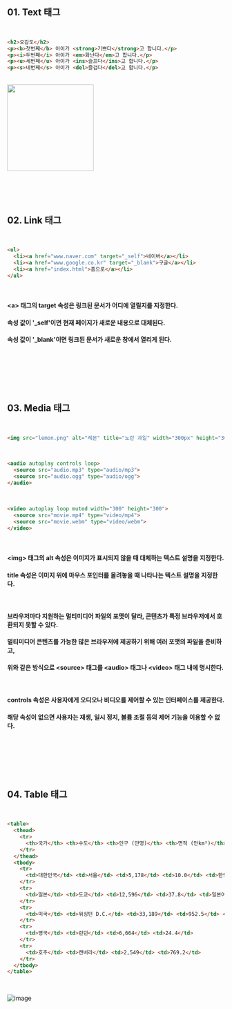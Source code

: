 ## 01. Text 태그

<br>   

```html
<h2>오감도</h2>
<p><b>첫번째</b> 아이가 <strong>기쁘다</strong>고 합니다.</p>
<p><i>두번째</i> 아이가 <em>화난다</em>고 합니다.</p>
<p><u>세번째</u> 아이가 <ins>슬프다</ins>고 합니다.</p>
<p><s>네번째</s> 아이가 <del>즐겁다</del>고 합니다.</p>
```

<br>   
<img src="https://github.com/last-child/FE/assets/98595054/8514ac7c-003c-4934-a989-6cc60b5260fa" height="200px">

<BR>   
<BR>   
<BR>   
<BR>   
<BR>   

## 02. Link 태그

<br>   

```html
<ul>
  <li><a href="www.naver.com" target="_self">네이버</a></li>
  <li><a href="www.google.co.kr" target="_blank">구글</a></li>
  <li><a href="index.html">홈으로</a></li>
</ul>
```

<br>   

#### \<a\> 태그의 target 속성은 링크된 문서가 어디에 열릴지를 지정한다.
#### 속성 값이 '_self'이면 현재 페이지가 새로운 내용으로 대체된다.
#### 속성 값이 '_blank'이면 링크된 문서가 새로운 창에서 열리게 된다.

<BR>   
<BR>   
<BR>   
<BR>   
<BR>   

## 03. Media 태그

<br>   

```html
<img src="lemon.png" alt="레몬" title="노란 과일" width="300px" height="300px">
```

<br>   

```html
<audio autoplay controls loop>
  <source src="audio.mp3" type="audio/mp3">
  <source src="audio.ogg" type="audio/ogg">
</audio>
```

<br>   

```html
<video autoplay loop muted width="300" height="300">
  <source src="movie.mp4" type="video/mp4">
  <source src="movie.webm" type="video/webm">
</video>
```

<br>    

#### \<img\> 태그의 alt 속성은 이미지가 표시되지 않을 때 대체하는 텍스트 설명을 지정한다.
#### title 속성은 이미지 위에 마우스 포인터를 올려놓을 때 나타나는 텍스트 설명을 지정한다.

<br>   

#### 브라우저마다 지원하는 멀티미디어 파일의 포맷이 달라, 콘텐츠가 특정 브라우저에서 호환되지 못할 수 있다.
#### 멀티미디어 콘텐츠를 가능한 많은 브라우저에 제공하기 위해 여러 포맷의 파일을 준비하고,
#### 위와 같은 방식으로 \<source\> 태그를 \<audio\> 태그나 \<video\> 태그 내에 명시한다.

<br>   

#### controls 속성은 사용자에게 오디오나 비디오를 제어할 수 있는 인터페이스를 제공한다.
#### 해당 속성이 없으면 사용자는 재생, 일시 정지, 볼륨 조절 등의 제어 기능을 이용할 수 없다.

<br>   
<br>   
<br>   
<br>   
<br>   

## 04. Table 태그

<br>   

```html
<table>
  <thead>
    <tr>
      <th>국가</th> <th>수도</th> <th>인구 (만명)</th> <th>면적 (만km²)</th> <th>공용어</th>
    </tr>
  </thead>
  <tbody>
    <tr>
      <td>대한민국</td> <td>서울</td> <td>5,178</td> <td>10.0</td> <td>한국어</td>
    </tr>
    <tr>
      <td>일본</td> <td>도쿄</td> <td>12,596</td> <td>37.8</td> <td>일본어</td>
    </tr>
    <tr>
      <td>미국</td> <td>워싱턴 D.C.</td> <td>33,189</td> <td>952.5</td> <td rowspan="3">영어</td>
    </tr>
    <tr>
      <td>영국</td> <td>런던</td> <td>6,664</td> <td>24.4</td>
    </tr>
    <tr>
      <td>호주</td> <td>캔버라</td> <td>2,549</td> <td>769.2</td>
    </tr>
  </tbody>
</table>
```

<br>   

![image](https://github.com/last-child/FE/assets/98595054/858b9ba2-c9f9-4a18-a81e-579e2b9d74c0)
